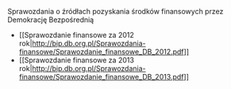 Sprawozdania o źródłach pozyskania środków finansowych przez Demokrację Bezpośrednią

* [[Sprawozdanie finansowe za 2012 rok|http://bip.db.org.pl/Sprawozdania-finansowe/Sprawozdanie_finansowe_DB_2012.pdf]]
* [[Sprawozdanie finansowe za 2013 rok|http://bip.db.org.pl/Sprawozdania-finansowe/Sprawozdanie_finansowe_DB_2013.pdf]]

